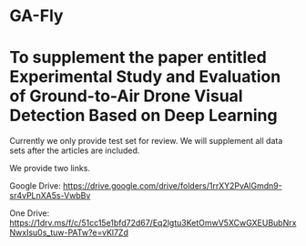 # GA-Fly
# To supplement the paper entitled Experimental Study and Evaluation of Ground-to-Air Drone Visual Detection Based on Deep Learning

Currently we only provide test set for review. We will supplement all data sets after the articles are included. 

We provide two links.

Google Drive: https://drive.google.com/drive/folders/1rrXY2PvAlGmdn9-sr4vPLnXA5s-VwbBv

One Drive: https://1drv.ms/f/c/51cc15e1bfd72d67/Eq2lgtu3KetOmwV5XCwGXEUBubNrxNwxIsu0s_tuw-PATw?e=vKl7Zd
